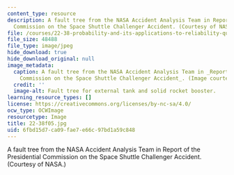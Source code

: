 ```yaml
---
content_type: resource
description: A fault tree from the NASA Accident Analysis Team in Report of the Presidential
  Commission on the Space Shuttle Challenger Accident. (Courtesy of NASA.)
file: /courses/22-38-probability-and-its-applications-to-reliability-quality-control-and-risk-assessment-fall-2005/6fbd15d7ca09fae7e66c97bd1a59c848_22-38f05.jpg
file_size: 48488
file_type: image/jpeg
hide_download: true
hide_download_original: null
image_metadata:
  caption: A fault tree from the NASA Accident Analysis Team in _Report of the Presidential
    Commission on the Space Shuttle Challenger Accident_. (Image courtesy of [NASA](http://www.nasa.gov/).)
  credit: ''
  image-alt: Fault tree for external tank and solid rocket booster.
learning_resource_types: []
license: https://creativecommons.org/licenses/by-nc-sa/4.0/
ocw_type: OCWImage
resourcetype: Image
title: 22-38f05.jpg
uid: 6fbd15d7-ca09-fae7-e66c-97bd1a59c848
---
```

A fault tree from the NASA Accident Analysis Team in Report of the Presidential Commission on the Space Shuttle Challenger Accident. (Courtesy of NASA.)